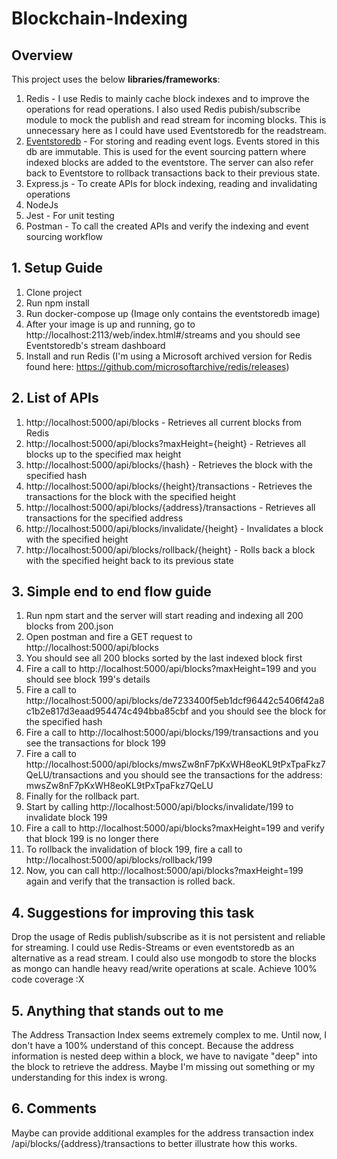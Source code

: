 # Blockchain-Indexing
## Overview
This project uses the below **libraries/frameworks**:
1. Redis - I use Redis to mainly cache block indexes and to improve the operations for read operations. I also used Redis pubish/subscribe module to mock the publish and read stream for incoming blocks. This is unnecessary here as I could have used Eventstoredb for the readstream.
2. [Eventstoredb](https://www.eventstore.com/eventstoredb) - For storing and reading event logs. Events stored in this db are immutable. This is used for the event sourcing pattern where indexed blocks are added to the eventstore. The server can also refer back to Eventstore to rollback transactions back to their previous state.
3. Express.js - To create APIs for block indexing, reading and invalidating operations  
4. NodeJs
5. Jest - For unit testing
6. Postman - To call the created APIs and verify the indexing and event sourcing workflow

## 1. Setup Guide
1. Clone project
2. Run npm install
3. Run docker-compose up (Image only contains the eventstoredb image)
4. After your image is up and running, go to http://localhost:2113/web/index.html#/streams and you should see Eventstoredb's stream dashboard 
5. Install and run Redis (I'm using a Microsoft archived version for Redis found here: https://github.com/microsoftarchive/redis/releases)

## 2. List of APIs
1. http://localhost:5000/api/blocks - Retrieves all current blocks from Redis
2. http://localhost:5000/api/blocks?maxHeight={height} - Retrieves all blocks up to the specified max height
3. http://localhost:5000/api/blocks/{hash} - Retrieves the block with the specified hash
4. http://localhost:5000/api/blocks/{height}/transactions - Retrieves the transactions for the block with the specified height
5. http://localhost:5000/api/blocks/{address}/transactions - Retrieves all transactions for the specified address
6. http://localhost:5000/api/blocks/invalidate/{height} - Invalidates a block with the specified height
7. http://localhost:5000/api/blocks/rollback/{height} - Rolls back a block with the specified height back to its previous state

## 3. Simple end to end flow guide
1. Run npm start and the server will start reading and indexing all 200 blocks from 200.json
2. Open postman and fire a GET request to http://localhost:5000/api/blocks
3. You should see all 200 blocks sorted by the last indexed block first
4. Fire a call to http://localhost:5000/api/blocks?maxHeight=199 and you should see block 199's details
5. Fire a call to http://localhost:5000/api/blocks/de7233400f5eb1dcf96442c5406f42a8c1b2e817d3eaad954474c494bba85cbf and you should see the block for the specified hash
6. Fire a call to http://localhost:5000/api/blocks/199/transactions and you see the transactions for block 199
7. Fire a call to http://localhost:5000/api/blocks/mwsZw8nF7pKxWH8eoKL9tPxTpaFkz7QeLU/transactions and you should see the transactions for the address: mwsZw8nF7pKxWH8eoKL9tPxTpaFkz7QeLU
8. Finally for the rollback part.
9. Start by calling http://localhost:5000/api/blocks/invalidate/199 to invalidate block 199
10. Fire a call to http://localhost:5000/api/blocks?maxHeight=199 and verify that block 199 is no longer there
11. To rollback the invalidation of block 199, fire a call to http://localhost:5000/api/blocks/rollback/199
12. Now, you can call http://localhost:5000/api/blocks?maxHeight=199 again and verify that the transaction is rolled back.

## 4. Suggestions for improving this task
Drop the usage of Redis publish/subscribe as it is not persistent and reliable for streaming. I could use Redis-Streams or even eventstoredb as an alternative as a read stream. I could also use mongodb to store the blocks as mongo can handle heavy read/write operations at scale. Achieve 100% code coverage :X

## 5. Anything that stands out to me
The Address Transaction Index seems extremely complex to me. Until now, I don't have a 100% understand of this concept. Because the address information is nested deep within a block, we have to navigate "deep" into the block to retrieve the address. Maybe I'm missing out something or my understanding for this index is wrong.

## 6. Comments
Maybe can provide additional examples for the address transaction index /api/blocks/{address}/transactions to better illustrate how this works.
